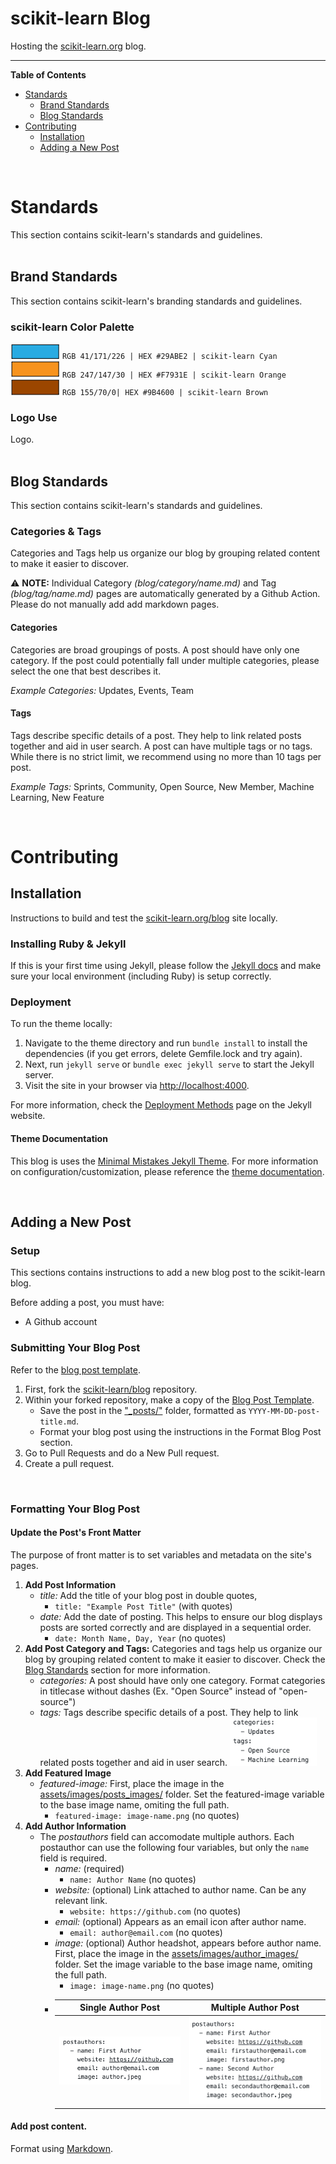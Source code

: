# scikit-learn Blog
Hosting the [scikit-learn.org](https://scikit-learn.org/stable/) blog.     
***

**Table of Contents**
- [Standards](https://github.com/scikit-learn/blog#standards)     
  - [Brand Standards](https://github.com/scikit-learn/blog#brand-standards)     
  - [Blog Standards](https://github.com/scikit-learn/blog#blog-standards)     
- [Contributing](https://github.com/scikit-learn/blog#contributing)     
  - [Installation](https://github.com/scikit-learn/blog#installation)
  - [Adding a New Post](https://github.com/scikit-learn/blog#adding-a-new-post) 

&nbsp;
# Standards
This section contains scikit-learn's standards and guidelines.  <br><br>

## Brand Standards
This section contains scikit-learn's branding standards and guidelines.

### scikit-learn Color Palette
![#29ABE2 Cyan](/assets/images/brand_images/colorswatch_29ABE2_cyan.png) `RGB 41/171/226 | HEX #29ABE2 | scikit-learn Cyan`      
![#F7931E Orange](/assets/images/brand_images/colorswatch_F7931E_orange.png)  `RGB 247/147/30 | HEX #F7931E | scikit-learn Orange`     
![#9B4600 Brown](/assets/images/brand_images/colorswatch_9B4600_brown.png) `RGB 155/70/0| HEX #9B4600 | scikit-learn Brown`     

### Logo Use     
Logo. <br><br>



## Blog Standards
This section contains scikit-learn's standards and guidelines.

### Categories & Tags
Categories and Tags help us organize our blog by grouping related content to make it easier to discover.     

:warning: **NOTE:** Individual Category *(blog/category/name.md)* and Tag *(blog/tag/name.md)* pages are automatically generated by a Github Action. Please do not manually add add markdown pages.

#### Categories
Categories are broad groupings of posts. A post should have only one category. If the post could potentially fall under multiple categories, please select the one that best describes it.

*Example Categories:* Updates, Events, Team

#### Tags
Tags describe specific details of a post. They help to link related posts together and aid in user search. A post can have multiple tags or no tags. While there is no strict limit, we recommend using no more than 10 tags per post.

*Example Tags:* Sprints, Community, Open Source, New Member, Machine Learning, New Feature



&nbsp;
# Contributing
## Installation
Instructions to build and test the [scikit-learn.org/blog](https://scikit-learn.org/blog) site locally.


### Installing Ruby & Jekyll
If this is your first time using Jekyll, please follow the [Jekyll docs](https://jekyllrb.com/docs/installation/) and make sure your local environment (including Ruby) is setup correctly.


### Deployment
To run the theme locally:
1. Navigate to the theme directory and run `bundle install` to install the dependencies (if you get errors, delete Gemfile.lock and try again). 
2. Next, run `jekyll serve` or `bundle exec jekyll serve` to start the Jekyll server.
3. Visit the site in your browser via [http://localhost:4000](http://localhost:4000).

For more information, check the [Deployment Methods](https://jekyllrb.com/docs/deployment-methods/) page on the Jekyll website.

#### Theme Documentation
This blog is uses the [Minimal Mistakes Jekyll Theme](https://github.com/mmistakes/minimal-mistakes). For more information on configuration/customization, please reference the [theme documentation](https://mmistakes.github.io/minimal-mistakes/docs/quick-start-guide/).

&nbsp;
## Adding a New Post

### Setup
This sections contains instructions to add a new blog post to the scikit-learn blog.

Before adding a post, you must have:
- A Github account

### Submitting Your Blog Post
Refer to the [blog post template](https://github.com/scikit-learn/blog/blob/main/_posts/templates/2022-01-01-template-post.markdown).

1. First, fork the [scikit-learn/blog](https://github.com/scikit-learn/blog) repository.
2. Within your forked repository, make a copy of the [Blog Post Template](https://github.com/scikit-learn/blog/blob/main/_posts/templates/2022-01-01-template-post.markdown). 
    - Save the post in the ["_posts/"](https://github.com/scikit-learn/blog/blob/main/_posts/) folder, formatted as `YYYY-MM-DD-post-title.md`. 
    - Format your blog post using the instructions in the Format Blog Post section.
4. Go to Pull Requests and do a New Pull request.
5. Create a pull request.
<br>

### Formatting Your Blog Post
#### Update the Post's Front Matter
The purpose of front matter is to set variables and metadata on the site's pages.

1. **Add Post Information**
    - *title:* Add the title of your blog post in double quotes, 
        - `title: "Example Post Title"` (with quotes)
    - *date:* Add the date of posting. This helps to ensure our blog displays posts are sorted correctly and are displayed in a sequential order.
        - `date: Month Name, Day, Year` (no quotes) 
2. **Add Post Category and Tags:** Categories and tags help us organize our blog by grouping related content to make it easier to discover. Check the [Blog Standards](https://github.com/scikit-learn/blog#blog-standards) section for more information.
    - *categories:* A post should have only one category. Format categories in titlecase without dashes (Ex. "Open Source" instead of "open-source")
    - *tags:* Tags describe specific details of a post. They help to link related posts together and aid in user search.
      ![categories_tags](/assets/images/brand_images/category_tag.png)
3. **Add Featured Image**
    - *featured-image:* First, place the image in the [assets/images/posts_images/](https://github.com/scikit-learn/blog/tree/main/assets/images/posts_images) folder. Set the featured-image variable to the base image name, omiting the full path. 
        - `featured-image: image-name.png` (no quotes)
4. **Add Author Information**
    - The *postauthors* field can accomodate multiple authors. Each postauthor can use the following four variables, but only the `name` field is required.
        -  *name:* (required) 
            -  `name: Author Name` (no quotes)
        -  *website:* (optional) Link attached to author name. Can be any relevant link.
            -  `website: https://github.com` (no quotes)
        -  *email:* (optional) Appears as an email icon after author name.
            -  `email: author@email.com` (no quotes)
        -  *image:* (optional) Author headshot, appears before author name. First, place the image in the [assets/images/author_images/](https://github.com/scikit-learn/blog/tree/main/assets/images/author_images) folder. Set the image variable to the base image name, omiting the full path. 
            - `image: image-name.png` (no quotes)
        -  Single Author Post          |  Multiple Author Post
           :-------------------------:|:-------------------------:
           ![](/assets/images/brand_images/single-author-post.png)  |  ![](/assets/images/brand_images/multiple-author-post.png)
           
#### Add post content.
Format using [Markdown](https://www.markdownguide.org/). 
